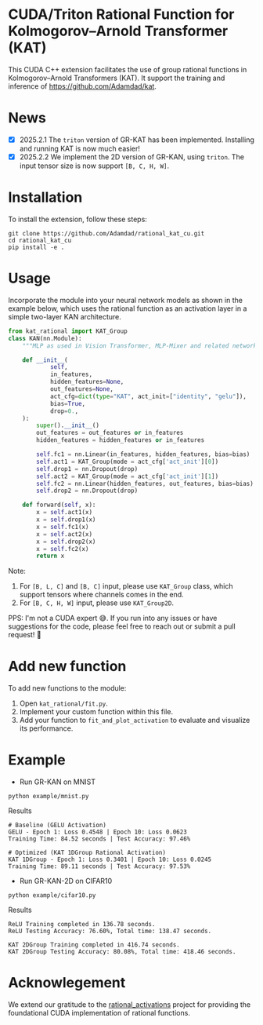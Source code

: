 # CUDA/Triton Rational Function for Kolmogorov–Arnold Transformer (KAT)

This CUDA C++ extension facilitates the use of group rational functions in Kolmogorov–Arnold Transformers (KAT). It support the training and inference of https://github.com/Adamdad/kat.

# News
- [x] 2025.2.1 The `triton` version of GR-KAT has been implemented. Installing and running KAT is now much easier!
- [x] 2025.2.2 We implement the 2D version of GR-KAN, using `triton`. The input tensor size is now support `[B, C, H, W]`.

# Installation 
To install the extension, follow these steps:
```shell
git clone https://github.com/Adamdad/rational_kat_cu.git
cd rational_kat_cu
pip install -e .
```

# Usage
Incorporate the module into your neural network models as shown in the example below, which uses the rational function as an activation layer in a simple two-layer KAN architecture.
```python
from kat_rational import KAT_Group
class KAN(nn.Module):
    """MLP as used in Vision Transformer, MLP-Mixer and related networks."""

    def __init__(
            self,
            in_features,
            hidden_features=None,
            out_features=None,
            act_cfg=dict(type="KAT", act_init=["identity", "gelu"]),
            bias=True,
            drop=0.,
    ):
        super().__init__()
        out_features = out_features or in_features
        hidden_features = hidden_features or in_features

        self.fc1 = nn.Linear(in_features, hidden_features, bias=bias)
        self.act1 = KAT_Group(mode = act_cfg['act_init'][0])
        self.drop1 = nn.Dropout(drop)
        self.act2 = KAT_Group(mode = act_cfg['act_init'][1])
        self.fc2 = nn.Linear(hidden_features, out_features, bias=bias)
        self.drop2 = nn.Dropout(drop)

    def forward(self, x):
        x = self.act1(x)
        x = self.drop1(x)
        x = self.fc1(x)
        x = self.act2(x)
        x = self.drop2(x)
        x = self.fc2(x)
        return x
```

Note: 
1. For `[B, L, C]` and `[B, C]` input, please use `KAT_Group` class, which support tensors where channels comes in the end.
2. For `[B, C, H, W]` input, please use `KAT_Group2D`. 

PPS: I'm not a CUDA expert 😅. If you run into any issues or have suggestions for the code, please feel free to reach out or submit a pull request! 🚀

# Add new function 

To add new functions to the module:
1. Open `kat_rational/fit.py`.
2. Implement your custom function within this file.
3. Add your function to `fit_and_plot_activation` to evaluate and visualize its performance.

# Example
- Run GR-KAN on MNIST
```shell
python example/mnist.py
```
Results
```shell
# Baseline (GELU Activation)
GELU - Epoch 1: Loss 0.4548 | Epoch 10: Loss 0.0623
Training Time: 84.52 seconds | Test Accuracy: 97.46%

# Optimized (KAT 1DGroup Rational Activation)
KAT 1DGroup - Epoch 1: Loss 0.3401 | Epoch 10: Loss 0.0245
Training Time: 89.11 seconds | Test Accuracy: 97.53%
```

- Run GR-KAN-2D on CIFAR10
```shell
python example/cifar10.py
```
Results
```shell
ReLU Training completed in 136.78 seconds.
ReLU Testing Accuracy: 76.60%, Total time: 138.47 seconds.

KAT 2DGroup Training completed in 416.74 seconds.
KAT 2DGroup Testing Accuracy: 80.08%, Total time: 418.46 seconds.
```

# Acknowlegement

We extend our gratitude to the [rational_activations](https://github.com/ml-research/rational_activations) project for providing the foundational CUDA implementation of rational functions.